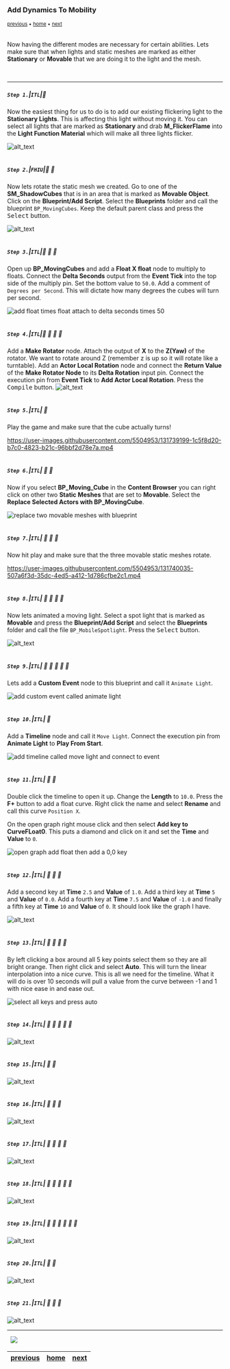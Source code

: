 <img src="https://via.placeholder.com/1000x4/45D7CA/45D7CA" alt="drawing" height="4px"/>

### Add Dynamics To Mobility

<sub>[previous](../mobility/README.md#user-content-actor--light-mobility) • [home](../README.md#user-content-ue4-lighting) • [next](../)</sub>

<img src="https://via.placeholder.com/1000x4/45D7CA/45D7CA" alt="drawing" height="4px"/>

Now having the different modes are necessary for certain abilities.  Lets make sure that when lights and static meshes are marked as either **Stationary** or **Movable** that we are doing it to the light and the mesh.

<br>

---


##### `Step 1.`\|`ITL`|:small_blue_diamond:

Now the easiest thing for us to do is to add our existing flickering light to the **Stationary Lights**.  This is affecting this light without moving it.  You can select all lights that are marked as **Stationary** and drab **M_FlickerFlame** into the **Light Function Material** which will make all three lights flicker.

![alt_text](images/StationaryLightFlickering.jpg)

<img src="https://via.placeholder.com/500x2/45D7CA/45D7CA" alt="drawing" height="2px" alt = ""/>

##### `Step 2.`\|`FHIU`|:small_blue_diamond: :small_blue_diamond: 
Now lets rotate the static mesh we created.  Go to one of the **SM_ShadowCubes** that is in an area that is marked as **Movable Object**.  Click on the **Blueprint/Add Script**.  Select the **Blueprints** folder and call the blueprint `BP_MovingCubes`. Keep the default parent class and press the <kbd>Select</kbd> button.

![alt_text](images/StaticMeshToBP.jpg)

<img src="https://via.placeholder.com/500x2/45D7CA/45D7CA" alt="drawing" height="2px" alt = ""/>

##### `Step 3.`\|`ITL`|:small_blue_diamond: :small_blue_diamond: :small_blue_diamond:

Open up **BP_MovingCubes** and add a **Float X float** node to multiply to floats.  Connect the **Delta Seconds** output from the **Event Tick** into the top side of the multiply pin. Set the bottom value to `50.0`.  Add a comment of `Degrees per Second`.  This will dictate how many degrees the cubes will turn per second.

![add float times float attach to delta seconds times 50](images/AddFloatMultiply.jpg)

<img src="https://via.placeholder.com/500x2/45D7CA/45D7CA" alt="drawing" height="2px" alt = ""/>

##### `Step 4.`\|`ITL`|:small_blue_diamond: :small_blue_diamond: :small_blue_diamond: :small_blue_diamond:

Add a **Make Rotator** node.  Attach the output of **X** to the **Z(Yaw)** of the rotator.  We want to rotate around Z (remember z is up so it will rotate like a turntable). Add an **Actor Local Rotation** node and connect the **Return Value** of the **Make Rotator Node** to its **Delta Rotation** input pin.  Connect the execution pin from **Event Tick** to **Add Actor Local Rotation**.  Press the <kbd>Compile</kbd> button. 
![alt_text](images/FinishRotationBlueprint.jpg)

<img src="https://via.placeholder.com/500x2/45D7CA/45D7CA" alt="drawing" height="2px" alt = ""/>

##### `Step 5.`\|`ITL`| :small_orange_diamond:

Play the game and make sure that the cube actually turns!

https://user-images.githubusercontent.com/5504953/131739199-1c5f8d20-b7c0-4823-b21c-96bbf2d78e7a.mp4

<img src="https://via.placeholder.com/500x2/45D7CA/45D7CA" alt="drawing" height="2px" alt = ""/>

##### `Step 6.`\|`ITL`| :small_orange_diamond: :small_blue_diamond:

Now if you select **BP_Moving_Cube** in the **Content Browser** you can right click on other two **Static Meshes** that are set to **Movable**.  Select the **Replace Selected Actors with BP_MovingCube**.

![replace two movable meshes with blueprint](images/ReplaceActors.jpg)

<img src="https://via.placeholder.com/500x2/45D7CA/45D7CA" alt="drawing" height="2px" alt = ""/>

##### `Step 7.`\|`ITL`| :small_orange_diamond: :small_blue_diamond: :small_blue_diamond:

Now hit play and make sure that the three movable static meshes rotate.

https://user-images.githubusercontent.com/5504953/131740035-507a6f3d-35dc-4ed5-a412-1d786cfbe2c1.mp4

<img src="https://via.placeholder.com/500x2/45D7CA/45D7CA" alt="drawing" height="2px" alt = ""/>

##### `Step 8.`\|`ITL`| :small_orange_diamond: :small_blue_diamond: :small_blue_diamond: :small_blue_diamond:

Now lets animated a moving light.  Select a spot light that is marked as **Movable** and press the **Blueprint/Add Script** and select the **Blueprints** folder and call the file `BP_MobileSpotlight`. Press the <kbd>Select</kbd> button.

![alt_text](images/MovableLightToBP.jpg)

<img src="https://via.placeholder.com/500x2/45D7CA/45D7CA" alt="drawing" height="2px" alt = ""/>

##### `Step 9.`\|`ITL`| :small_orange_diamond: :small_blue_diamond: :small_blue_diamond: :small_blue_diamond: :small_blue_diamond:

Lets add a **Custom Event** node to this blueprint and call it `Animate Light`.

![add custom event called animate light](images/AddCustomEvent.jpg)

<img src="https://via.placeholder.com/500x2/45D7CA/45D7CA" alt="drawing" height="2px" alt = ""/>

##### `Step 10.`\|`ITL`| :large_blue_diamond:

Add a **Timeline** node and call it `Move Light`. Connect the execution pin from **Animate Light** to **Play From Start**.

![add timeline called move light and connect to event](images/AddTimeline.jpg)

<img src="https://via.placeholder.com/500x2/45D7CA/45D7CA" alt="drawing" height="2px" alt = ""/>

##### `Step 11.`\|`ITL`| :large_blue_diamond: :small_blue_diamond: 

Double click the timeline to open it up.  Change the **Length** to `10.0`.  Press the **F+** button to add a float curve.  Right click the name and select **Rename** and call this curve `Position X`.  

On the open graph right mouse click and then select **Add key to CurveFLoat0**.  This puts a diamond and click on it and set the **Time** and **Value** to `0`.

![open graph add float then add a 0,0 key](images/FirstChangeTimeline.jpg)

<img src="https://via.placeholder.com/500x2/45D7CA/45D7CA" alt="drawing" height="2px" alt = ""/>


##### `Step 12.`\|`ITL`| :large_blue_diamond: :small_blue_diamond: :small_blue_diamond: 

Add a second key at **Time** `2.5` and **Value** of `1.0`. Add a third key at **Time** `5` and **Value** of `0.0`. Add a fourth key at **Time** `7.5` and **Value** of `-1.0` and finally a fifth key  at **Time** `10` and **Value** of `0`.  It should look like the graph I have.

![alt_text](images/FourKeyPoints.jpg)

<img src="https://via.placeholder.com/500x2/45D7CA/45D7CA" alt="drawing" height="2px" alt = ""/>

##### `Step 13.`\|`ITL`| :large_blue_diamond: :small_blue_diamond: :small_blue_diamond:  :small_blue_diamond: 

By left clicking a box around all 5 key points select them so they are all bright orange.  Then right click and select **Auto**.  This will turn the linear interpolation into a nice curve.  This is all we need for the timeline.  What it will do is over 10 seconds will pull a value from the curve between -1 and 1 with nice ease in and ease out.

![select all keys and press auto](images/AutoCurve.jpg)

<img src="https://via.placeholder.com/500x2/45D7CA/45D7CA" alt="drawing" height="2px" alt = ""/>

##### `Step 14.`\|`ITL`| :large_blue_diamond: :small_blue_diamond: :small_blue_diamond: :small_blue_diamond:  :small_blue_diamond: 

![alt_text](images/.jpg)

<img src="https://via.placeholder.com/500x2/45D7CA/45D7CA" alt="drawing" height="2px" alt = ""/>

##### `Step 15.`\|`ITL`| :large_blue_diamond: :small_orange_diamond: 

![alt_text](images/.jpg)

<img src="https://via.placeholder.com/500x2/45D7CA/45D7CA" alt="drawing" height="2px" alt = ""/>

##### `Step 16.`\|`ITL`| :large_blue_diamond: :small_orange_diamond:   :small_blue_diamond: 

![alt_text](images/.jpg)

<img src="https://via.placeholder.com/500x2/45D7CA/45D7CA" alt="drawing" height="2px" alt = ""/>

##### `Step 17.`\|`ITL`| :large_blue_diamond: :small_orange_diamond: :small_blue_diamond: :small_blue_diamond:

![alt_text](images/.jpg)

<img src="https://via.placeholder.com/500x2/45D7CA/45D7CA" alt="drawing" height="2px" alt = ""/>

##### `Step 18.`\|`ITL`| :large_blue_diamond: :small_orange_diamond: :small_blue_diamond: :small_blue_diamond: :small_blue_diamond:

![alt_text](images/.jpg)

<img src="https://via.placeholder.com/500x2/45D7CA/45D7CA" alt="drawing" height="2px" alt = ""/>

##### `Step 19.`\|`ITL`| :large_blue_diamond: :small_orange_diamond: :small_blue_diamond: :small_blue_diamond: :small_blue_diamond: :small_blue_diamond:

![alt_text](images/.jpg)

<img src="https://via.placeholder.com/500x2/45D7CA/45D7CA" alt="drawing" height="2px" alt = ""/>

##### `Step 20.`\|`ITL`| :large_blue_diamond: :large_blue_diamond:

![alt_text](images/.jpg)

<img src="https://via.placeholder.com/500x2/45D7CA/45D7CA" alt="drawing" height="2px" alt = ""/>

##### `Step 21.`\|`ITL`| :large_blue_diamond: :large_blue_diamond: :small_blue_diamond:

![alt_text](images/.jpg)

___


<img src="https://via.placeholder.com/1000x4/dba81a/dba81a" alt="drawing" height="4px" alt = ""/>

<img src="https://via.placeholder.com/1000x100/45D7CA/000000/?text=Next Up - ADD NEXT TITLE">

<img src="https://via.placeholder.com/1000x4/dba81a/dba81a" alt="drawing" height="4px" alt = ""/>

| [previous](../mobility/README.md#user-content-actor--light-mobility)| [home](../README.md#user-content-ue4-lighting) | [next](../)|
|---|---|---|
